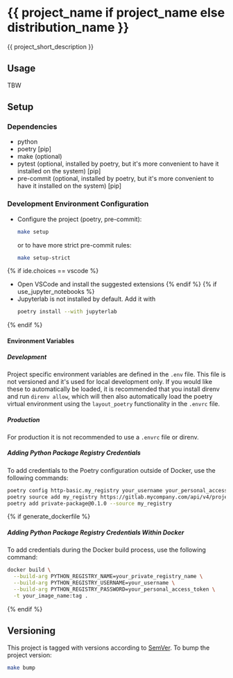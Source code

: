 # {{ project_name if project_name else distribution_name }}

{{ project_short_description }}

## Usage

TBW

## Setup

### Dependencies

- python
- poetry [pip]
- make (optional)
- pytest (optional, installed by poetry, but it's more convenient to have it installed on the system) [pip]
- pre-commit (optional, installed by poetry, but it's more convenient to have it installed on the system) [pip]

### Development Environment Configuration

- Configure the project (poetry, pre-commit):
  ```bash
  make setup
  ```
  or to have more strict pre-commit rules:
  ```bash
  make setup-strict
  ```
{% if ide.choices == vscode %}
- Open VSCode and install the suggested extensions
{% endif %}
{% if use_jupyter_notebooks %}
- Jupyterlab is not installed by default. Add it with
  ```bash
  poetry install --with jupyterlab
  ```
{% endif %}

#### Environment Variables

##### Development

Project specific environment variables are defined in the `.env` file. This file is not versioned and it's used for local development only. If you would like these to automatically be loaded, it is recommended that you install direnv and run `direnv allow`, which will then also automatically load the poetry virtual environment using the `layout_poetry` functionality in the `.envrc` file.

##### Production

For production it is not recommended to use a `.envrc` file or direnv.

##### Adding Python Package Registry Credentials

To add credentials to the Poetry configuration outside of Docker, use the following commands:

```bash
poetry config http-basic.my_registry your_username your_personal_access_token
poetry source add my_registry https://gitlab.mycompany.com/api/v4/projects/1234/packages/pypi/simple
poetry add private-package@0.1.0 --source my_registry
```

{% if generate_dockerfile %}
##### Adding Python Package Registry Credentials Within Docker

To add credentials during the Docker build process, use the following command:
```bash
docker build \
  --build-arg PYTHON_REGISTRY_NAME=your_private_registry_name \
  --build-arg PYTHON_REGISTRY_USERNAME=your_username \
  --build-arg PYTHON_REGISTRY_PASSWORD=your_personal_access_token \
  -t your_image_name:tag .
```

{% endif %}
## Versioning

This project is tagged with versions according to [SemVer](https://semver.org/). To bump the project version:

```bash
make bump
```
